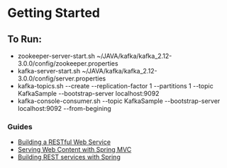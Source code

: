 # Getting Started


## To Run:
* zookeeper-server-start.sh  ~/JAVA/kafka/kafka_2.12-3.0.0/config/zookeeper.properties
* kafka-server-start.sh ~/JAVA/kafka/kafka_2.12-3.0.0/config/server.properties
* kafka-topics.sh --create --replication-factor 1 --partitions 1 --topic KafkaSample --bootstrap-server localhost:9092
* kafka-console-consumer.sh  --topic KafkaSample --bootstrap-server localhost:9092 --from-begining

### Guides
* [Building a RESTful Web Service](https://spring.io/guides/gs/rest-service/)
* [Serving Web Content with Spring MVC](https://spring.io/guides/gs/serving-web-content/)
* [Building REST services with Spring](https://spring.io/guides/tutorials/bookmarks/)


